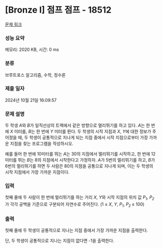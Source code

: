 # [Bronze I] 점프 점프 - 18512 

[문제 링크](https://www.acmicpc.net/problem/18512) 

### 성능 요약

메모리: 2020 KB, 시간: 0 ms

### 분류

브루트포스 알고리즘, 수학, 정수론

### 제출 일자

2024년 10월 21일 16:09:57

### 문제 설명

<p>두 학생 <em>A</em>와 <em>B</em>가 일직선상의 트랙에서 같은 방향으로 멀리뛰기를 하고 있다. <em>A</em>는 한 번에 <em>X</em> 미터를, <em>B</em>는 한 번에 <em>Y</em> 미터를 뛴다. 두 학생의 시작 지점과 <em>X</em>, <em>Y</em>에 대한 정보가 주어졌을 때, 두 학생이 공통적으로 지나게 되는 지점 중에서 시작 지점으로부터 가장 가까운 지점을 찾는 프로그램을 작성하시오.</p>

<p>예를 들어 한 번에 10미터를 뛰는 <em>A</em>는 30의 지점에서 멀리뛰기를 시작하고, 한 번에 12미터를 뛰는 <em>B</em>는 8의 지점에서 시작한다고 가정하자. <em>A</em>가 5번의 멀리뛰기를 하고, <em>B</em>가 6번의 멀리뛰기를 하면 두 사람은 80의 지점을 공통으로 지나게 되며, 이는 두 학생의 시작 지점에서 가장 가까운 지점이다.</p>

### 입력 

 <p>첫째 줄에 두 사람이 한 번에 멀리뛰기를 하는 거리 <em>X</em>, <em>Y</em>와 시작 지점의 위치 값 <em>P<sub>1</sub>, P<sub>2</sub></em>가 각각 공백을 기준으로 구분되어 자연수로 주어진다. (1 ≤ <em>X</em>, <em>Y</em>, <em>P<sub>1</sub></em>, <em>P</em><sub><em>2</em> </sub>≤ 100)</p>

### 출력 

 <p>첫째 줄에 두 학생이 공통적으로 지나는 지점 중에서 가장 가까운 지점을 출력한다.</p>

<p>단, 두 학생이 공통적으로 지나는 지점이 없다면 -1을 출력한다.</p>


